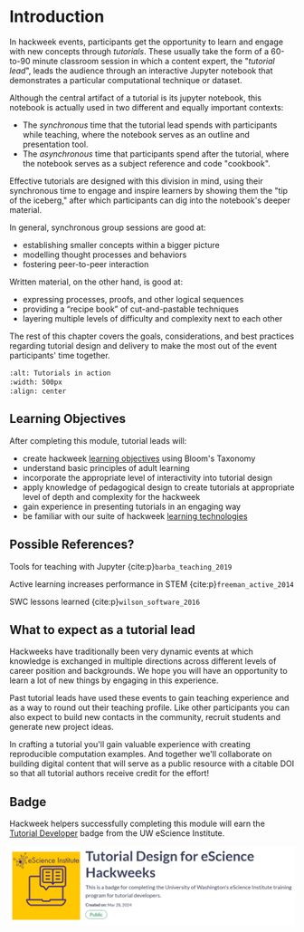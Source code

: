 # Introduction

In hackweek events, participants get the opportunity to learn and engage with new concepts through *tutorials*. These usually take the form of a 60-to-90 minute classroom session in which a content expert, the "*tutorial lead*", leads the audience through an interactive Jupyter notebook that demonstrates a particular computational technique or dataset. 

Although the central artifact of a tutorial is its jupyter notebook, this notebook is actually used in two different and equally important contexts:

- The *synchronous* time that the tutorial lead spends with participants while teaching, where the notebook serves as an outline and presentation tool.
- The *asynchronous* time that participants spend after the tutorial, where the notebook serves as a subject reference and code "cookbook".

Effective tutorials are designed with this division in mind, using their synchronous time to engage and inspire learners by showing them the "tip of the iceberg," after which participants can dig into the notebook's deeper material.

In general, synchronous group sessions are good at:
- establishing smaller concepts within a bigger picture 
- modelling thought processes and behaviors
- fostering peer-to-peer interaction


Written material, on the other hand, is good at:
- expressing processes, proofs, and other logical sequences
- providing a “recipe book” of cut-and-pastable techniques
- layering multiple levels of difficulty and complexity next to each other


The rest of this chapter covers the goals, considerations, and best practices regarding tutorial design and delivery to make the most out of the event participants' time together.

```{image} ../images/tutorials.png
:alt: Tutorials in action
:width: 500px
:align: center
```

## Learning Objectives

After completing this module, tutorial leads will:

* create hackweek [learning objectives](https://www.sciencedirect.com/topics/social-sciences/learning-objective) using Bloom's Taxonomy
* understand basic principles of adult learning
* incorporate the appropriate level of interactivity into tutorial design
* apply knowledge of pedagogical design to create tutorials at appropriate level of depth and complexity for the hackweek
* gain experience in presenting tutorials in an engaging way
* be familiar with our suite of hackweek [learning technologies](../technology/index.md)

## Possible References?

Tools for teaching with Jupyter {cite:p}`barba_teaching_2019`

Active learning increases performance in STEM {cite:p}`freeman_active_2014`

SWC lessons learned {cite:p}`wilson_software_2016`


## What to expect as a tutorial lead

Hackweeks have traditionally been very dynamic events at which knowledge is exchanged in multiple directions across different levels of career position and backgrounds. We hope you will have an opportunity to learn a lot of new things by engaging in this experience.

Past tutorial leads have used these events to gain teaching experience and as a way to round out their teaching profile. Like other participants you can also expect to build new contacts in the community, recruit students and generate new project ideas.

In crafting a tutorial you'll gain valuable experience with creating reproducible computation examples. And together we'll collaborate on building digital content that will serve as a public resource with a citable DOI so that all tutorial authors receive credit for the effort!

## Badge

Hackweek helpers successfully completing this module will earn the [Tutorial Developer](https://badgr.com/public/badges/vK9cbBhdQFiIV8ovxTj1Fw) badge from the UW eScience Institute.

![badge](../images/tutorial-badge.png)